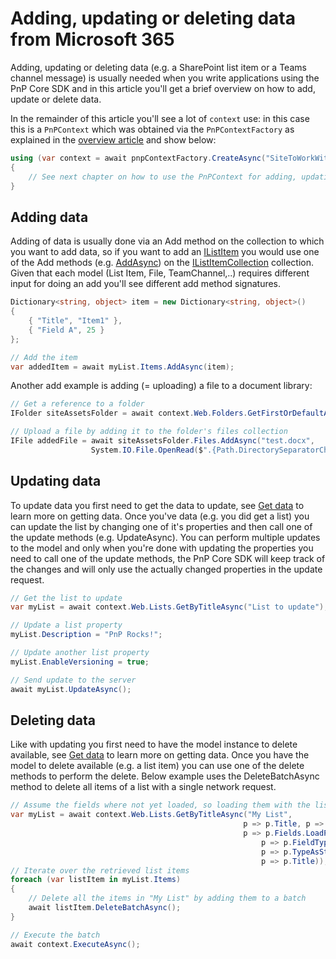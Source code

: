 # Adding, updating or deleting data from Microsoft 365

Adding, updating or deleting data (e.g. a SharePoint list item or a Teams channel message) is usually needed when you write applications using the PnP Core SDK and in this article you'll get a brief overview on how to add, update or delete data.

In the remainder of this article you'll see a lot of `context` use: in this case this is a `PnPContext` which was obtained via the `PnPContextFactory` as explained in the [overview article](readme.md) and show below:

```csharp
using (var context = await pnpContextFactory.CreateAsync("SiteToWorkWith"))
{
    // See next chapter on how to use the PnPContext for adding, updating and deleting data
}
```

## Adding data

Adding of data is usually done via an Add method on the collection to which you want to add data, so if you want to add an [IListItem](https://pnp.github.io/pnpcore/api/PnP.Core.Model.SharePoint.IListItem.html) you would use one of the Add methods (e.g. [AddAsync](https://pnp.github.io/pnpcore/api/PnP.Core.Model.SharePoint.IListItemCollection.html#collapsible-PnP_Core_Model_SharePoint_IListItemCollection_AddAsync_Dictionary_System_String_System_Object__)) on the [IListItemCollection](https://pnp.github.io/pnpcore/api/PnP.Core.Model.SharePoint.IListItemCollection.html) collection. Given that each model (List Item, File, TeamChannel,..) requires different input for doing an add you'll see different add method signatures.

```csharp
Dictionary<string, object> item = new Dictionary<string, object>()
{
    { "Title", "Item1" },
    { "Field A", 25 }
};

// Add the item
var addedItem = await myList.Items.AddAsync(item);
```

Another add example is adding (= uploading) a file to a document library:

```csharp
// Get a reference to a folder
IFolder siteAssetsFolder = await context.Web.Folders.GetFirstOrDefaultAsync(f => f.Name == "SiteAssets");

// Upload a file by adding it to the folder's files collection
IFile addedFile = await siteAssetsFolder.Files.AddAsync("test.docx", 
                  System.IO.File.OpenRead($".{Path.DirectorySeparatorChar}TestFilesFolder{Path.DirectorySeparatorChar}test.docx"));
```

## Updating data

To update data you first need to get the data to update, see [Get data](basics-getdata.md) to learn more on getting data. Once you've data (e.g. you did get a list) you can update the list by changing one of it's properties and then call one of the update methods (e.g. UpdateAsync). You can perform multiple updates to the model and only when you're done with updating the properties you need to call one of the update methods, the PnP Core SDK will keep track of the changes and will only use the actually changed properties in the update request.

```csharp
// Get the list to update
var myList = await context.Web.Lists.GetByTitleAsync("List to update");

// Update a list property
myList.Description = "PnP Rocks!";

// Update another list property
myList.EnableVersioning = true;

// Send update to the server
await myList.UpdateAsync();
```

## Deleting data

Like with updating you first need to have the model instance to delete available, see [Get data](basics-getdata.md) to learn more on getting data. Once you have the model to delete available (e.g. a list item) you can use one of the delete methods to perform the delete. Below example uses the DeleteBatchAsync method to delete all items of a list with a single network request.

```csharp
// Assume the fields where not yet loaded, so loading them with the list
var myList = await context.Web.Lists.GetByTitleAsync("My List", 
                                                    p => p.Title, p => p.Items, 
                                                    p => p.Fields.LoadProperties(p => p.InternalName, 
                                                        p => p.FieldTypeKind,
                                                        p => p.TypeAsString, 
                                                        p => p.Title));
// Iterate over the retrieved list items
foreach (var listItem in myList.Items)
{
    // Delete all the items in "My List" by adding them to a batch
    await listItem.DeleteBatchAsync();
}

// Execute the batch
await context.ExecuteAsync();
```

